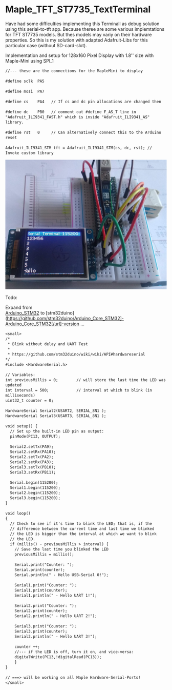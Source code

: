 # Maple_TFT_ST7735_TextTerminal
Have had some difficulties implementing this Terminall as debug solution using this serial-to-tft app.
Because theree are some various implemtations for TFT ST7735 models. But thes models may variy on their hardware properties.
So this is my solution with adapted Adafruit-Libs for this particular case (without SD-card-slot).

Implementation and setup for 128x160 Pixel Display with 1.8'' size with Maple-Mini using SPI_1 

    //--- these are the connections for the MapleMini to display

    #define sclk  PA5

    #define mosi  PA7  

    #define cs    PA4   // If cs and dc pin allocations are changed then 

    #define dc    PB0   // comment out #define F_AS_T line in "Adafruit_ILI9341_FAST.h" which is inside "Adafruit_ILI9341_AS" library.

    #define rst   0     // Can alternatively connect this to the Arduino reset

    Adafruit_ILI9341_STM tft = Adafruit_ILI9341_STM(cs, dc, rst); // Invoke custom library



<img src="https://github.com/juergs/Maple_TFT_ST7735_TextTerminal/blob/master/ST7750_Terminal_Beta.png" alt="breadboard-prototype" style="width:800px;"/>


Todo:

Expand from  
 [Arduino_STM32](https://github.com/rogerclarkmelbourne/Arduino_STM32) to  [stm32duino](https://github.com/stm32duino/Arduino_Core_STM32]-Arduino_Core_STM32[/url]-version ...
 
``` 
<small>
/*
 * Blink without delay and UART Test
 *
 * https://github.com/stm32duino/wiki/wiki/API#hardwareserial
*/
#include <HardwareSerial.h>

// Variables:
int previousMillis = 0;        // will store the last time the LED was updated
int interval = 500;            // interval at which to blink (in milliseconds)
uint32_t counter = 0;

HardwareSerial Serial2(USART2, SERIAL_8N1 );
HardwareSerial Serial3(USART3, SERIAL_8N1 );

void setup() {
  // Set up the built-in LED pin as output:
  pinMode(PC13, OUTPUT);

  Serial2.setTx(PA9);
  Serial2.setRx(PA10);
  Serial2.setTx(PA2);
  Serial2.setRx(PA3);
  Serial3.setTx(PB10);
  Serial3.setRx(PB11);
  
  Serial.begin(115200); 
  Serial1.begin(115200);
  Serial2.begin(115200);
  Serial3.begin(115200);
}

void loop() 
{
  // Check to see if it's time to blink the LED; that is, if the
  // difference between the current time and last time we blinked
  // the LED is bigger than the interval at which we want to blink
  // the LED.
  if (millis() - previousMillis > interval) {
    // Save the last time you blinked the LED
    previousMillis = millis();

    Serial.print("Counter: ");
    Serial.print(counter);
    Serial.println(" - Hello USB-Serial 0!");
 
    Serial1.print("Counter: ");
    Serial1.print(counter);
    Serial1.println(" - Hello UART 1!");

    Serial2.print("Counter: ");
    Serial2.print(counter);
    Serial2.println(" - Hello UART 2!");

    Serial3.print("Counter: ");
    Serial3.print(counter);
    Serial3.println(" - Hello UART 3!");

    counter ++;
    //--- if the LED is off, turn it on, and vice-versa:
    digitalWrite(PC13,!digitalRead(PC13));
    }
}

// ===> will be working on all Maple Hardware-Serial-Ports!
</small>
```
 
